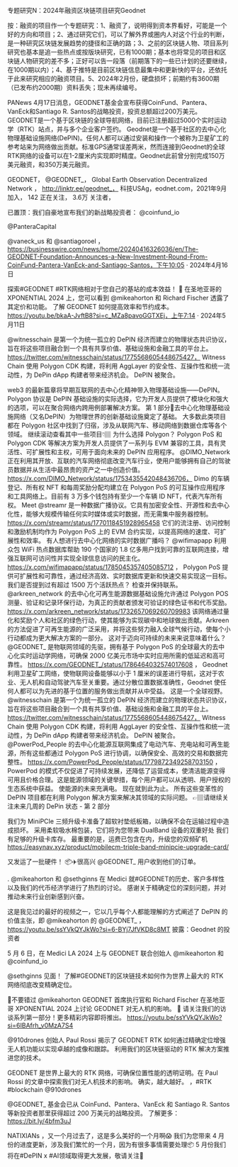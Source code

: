 专题研究N：2024年融资区块链项目研究Geodnet


按：融资的项目作一个专题研究：1、融资了，说明得到资本界看好，可能是一个好的方向和项目；2、通过研究它们，可以了解外界或圈内人对这个行业的判断，是一种研究区块链发展趋势的捷径和正确的路；3、之前的区块链人物、项目系列研究也基本是追一些热点或按版块研究，已有1000期；基本也将常见的项目和区块链人物研究的差不多；正好可以告一段落（前期落下的一些已计划的还要继续，在1000期以内）；4、基于推特是目前区块链信息最集中和更新快的平台，还依托于此来研究相应的融资项目。5、2024年2月份，硬盘损坏；前期约有3600期（已发布约2000期）资料丢失；现未再续编号。

PANews 4月17日消息，GEODNET基金会宣布获得CoinFund、Pantera、VanEck和Santiago R. Santos的战略投资，投资总额超过200万美元。GEODNET是一个基于区块链的全球导航网络，目前已注册超过5000个实时运动学（RTK）站点，并与多个企业客户签约。
Geodnet是一个基于社区的去中心化物理基础设施网络(DePIN)。任何人都可以通过安装和操作一个被称为卫星矿工的参考站来为网络做出贡献。标准GPS通常误差两米，然而连接到Geodnet的全球RTK网络的设备可以在1-2厘米内实现即时精度。Geodnet此前曾分别完成150万美元融资，和350万美元融资。


GEODNET，
@GEODNET_，
Global Earth Observation Decentralized Network
，
http://linktr.ee/geodnet_，
科技USAg，eodnet.com，2021年9月 加入，
142 正在关注，
3.6万 关注者，


已置顶：我们自豪地宣布我们的新战略投资者：
@coinfund_io
 
@PanteraCapital
   
@vaneck_us
和
@santiagoroel
 ，
https://businesswire.com/news/home/20240416326036/en/The-GEODNET-Foundation-Announces-a-New-Investment-Round-From-CoinFund-Pantera-VanEck-and-Santiago-Santos，下午10:05 · 2024年4月16日

探索#GEODNET #RTK网络相对于您自己的基站的成本效益！ 🚀
在圣地亚哥的 XPONENTIAL 2024 上，您可以看到
@mikeahorton
和 Richard Fischer 透露了其定价和功能。
了解 GEODNET 如何提高效率和节约成本。
https://youtu.be/bkaA-JvftB8?si=c_MZa8pavoGGTXEj，上午7:14 · 2024年5月11日

@witnesschain
是第一个为统一孤立的 DePIN 经济而建立的物理状态共识协议，旨在将这些项目融合到一个具有共享价值、基础设施和金融工具的平台上。
https://twitter.com/witnesschain/status/1775568605448675427，
Witness Chain 使用 Polygon CDK 构建，将利用 AggLayer 的安全性、互操作性和统一流动性，为 DePin dApp 构建者带来经济机会。
DePIN 被聚合。

web3 的最新篇章将早期互联网的去中心化精神带入物理基础设施——DePIN。
Polygon 协议是 DePIN 基础设施的实际选择，它为开发人员提供了模块化和强大的选项，可以在聚合网络内跨用例部署解决方案。
第 1 部分🧵去中心化物理基础设施网络（又名DePIN）为物理世界的创新基础设施奠定了基础。
大多数此类项目都在 Polygon 社区中找到了归宿，涉及从联网汽车、移动网络到数据仓库等各个领域。
继续滚动查看其中一些项目👇🏽
为什么选择 Polygon？
Polygon PoS 和 Polygon CDK 等解决方案为开发人员提供了一系列与 EVM 兼容的工具，具有灵活性、可扩展性和主权，可用于面向未来的 DePIN 应用程序。
@DIMO_Network
正在利用其开放、互联的汽车网络彻底改变汽车行业，使用户能够拥有自己的驾驶员数据并从生活中最昂贵的资产之一中创造价值。
https://x.com/DIMO_Network/status/1753435542048436706，
Dimo 的车辆登记、所有权 NFT 和每周奖励分配均建立在 Polygon PoS 的可互操作应用程序和工具网络上。目前有 3 万多个钱包持有至少一个车辆 ID NFT，代表汽车所有权。
Meet 
@streamr
是一种数据广播协议。它具有加密安全性、开源性和去中心化性，能够大规模传输任何实时媒体或实时数据，而无需集中服务器控制。
https://x.com/streamr/status/1770118451928965458
它们的流注册、访问控制和激励机制均作为 Polygon PoS 上的 EVM 合约实现，以提高网络的速度、可扩展性和效率。
有人想进行去中心化网络的实时数据广播吗？
@wifimapapp
利用众包 WiFi 热点数据库帮助 190 个国家的 1.8 亿多用户找到可靠的互联网连接，增强互联网可访问性并实现全球信息访问的民主化。
https://x.com/wifimapapp/status/1785045357405085712
，
Polygon PoS 提供可扩展性和可靠性，通过经济高效、实时数据库更新和快速交易实现这一目标。我们是否提到过有超过 1500 万个活跃热点？
检查并保持联系。
@arkreen_network
的去中心化可再生能源数据基础设施允许通过 Polygon POS 测量、验证和记录环保行动，为真正的贡献者颁发可验证的绿色证书和代币奖励。
https://x.com/arkreen_network/status/1732657069260709983
该网络通过量化和奖励个人和社区的绿色行动，使其能够为实现碳中和地球做出贡献。Arkreen 的方法促进了可再生能源的广泛采用，并将这些努力融入全球气候行动，使每个小行动都成为更大解决方案的一部分。
这对于迈向可持续的未来来说意味着什么？
@GEODNET_
是物联网领域的先驱，拥有基于 Polygon PoS 的全球最大的去中心化实时运动学网络，可确保 2000 亿美元市场中实时应用所需的低延迟和高可靠性。
https://x.com/GEODNET_/status/1786464032574017608
，
Geodnet 利用卫星矿工网络，使物联网设备能够以小于 1 厘米的误差进行导航，这对于农业、无人机和自动驾驶汽车至关重要。通过分散位置数据准确性，Geodnet 使任何人都可以为先进的基于位置的服务做出贡献并从中受益。
这是一个全球视野。
@witnesschain
是第一个为统一孤立的 DePIN 经济而建立的物理状态共识协议，旨在将这些项目融合到一个具有共享价值、基础设施和金融工具的平台上。
https://twitter.com/witnesschain/status/1775568605448675427，
Witness Chain 使用 Polygon CDK 构建，将利用 AggLayer 的安全性、互操作性和统一流动性，为 DePin dApp 构建者带来经济机会。
DePIN 被聚合。
@PowerPod_People
的去中心化能源互联网集成了电动汽车、充电站和可再生能源，所有这些都通过 Polygon PoS 进行协调，以确保安全、高效的交易和数据完整性。
https://x.com/PowerPod_People/status/1779872349258703150
，
PowerPod 的模式不仅促进了可持续发展，还降低了运营成本，使清洁能源变得可用且价格合理。这是能源领域的关键举措，每个用户都可以从透明、用户授权的生态系统中获益。
使能源的未来充满电。
现在就到此为止。
所有这些变革性的 DePIN 项目都在利用 Polygon 解决方案来解决其领域的实际问题。
👉🏽请继续关注未来几周的 DePin 状态 - 第 2 部分

我们为 MiniPCIe 三频升级卡准备了超软衬垫纸板箱，以确保不会在运输过程中造成损坏。
采用柔软吸水棉包装，它们将为您带来 DualBand 设备的双重好处
我们有足够的升级卡库存。
最重要的是，运费已包含在内，升级您的双频矿机
https://easynav.xyz/product/mobilecm-triple-band-minipcie-upgrade-card/

又发运了一批硬件！ 📦✈️很高兴
@GEODNET_
用户收到他们的订单。 

. 
@mikeahorton
和
@sethginns
在 Medici 就#GEODNET的历史、客户多样性以及我们的代币经济学进行了热烈的讨论。
感谢关于精确定位的深刻问题，并对推动未来行业创新感到兴奋。

这是我见过的最好的视频之一，它以几乎每个人都能理解的方式阐述了 DePIN 的价值主张，即
@mikeahorton
的
@GEODNET_
 ，
https://youtu.be/ssYVkQYJkWo?si=6-BYj7JfVKD8c8MT
披露：Geodnet 的投资者

5 月 6 日，在 Medici LA 2024 上与 GEODNET 联合创始人
@mikeahorton
和
@coinfund_io
 
@sethginns
见面！
了解#GEODNET的区块链技术如何作为世界上最大的 RTK 网络彻底改变精确定位。

🚀不要错过
@mikeahorton
 GEODNET 首席执行官和 Richard Fischer 在圣地亚哥 XPONENTIAL 2024 上讨论 GEODNET 对无人机的影响。 🎤
请关注我们的访谈系列第一部分！更多精彩内容即将推出。
https://youtu.be/ssYVkQYJkWo?si=6IBAfrh_v0MzA7S4

@910drones
创始人 Paul Rossi 揭示了 GEODNET RTK 如何通过精确定位增强无人机功能以实现卓越的成像和跟踪。
利用我们的区块链驱动的 RTK 解决方案推进您的技术。

GEODNET 是世界上最大的 RTK 网络，可确保位置性能的透明证明。在 Paul Rossi 的文章中探索我们对无人机技术的影响。
确实，越大越好。
，#RTK #blockchain 
@910drones

@GEODNET_
基金会已从 CoinFund、Pantera、VanEck 和 Santiago R. Santos 等新投资者那里获得超过 200 万美元的战略投资。
了解更多： https://bit.ly/4bfm3uJ

NATIXIANs ，又一个月过去了，这是多么美好的一个月啊😱
我们为您带来 4 月份的进度更新，涉及我们繁忙的一个月，因为有很多事情需要处理📦
5 月份我们将在#DePIN x #AI领域取得更大发展，敬请关注👀
